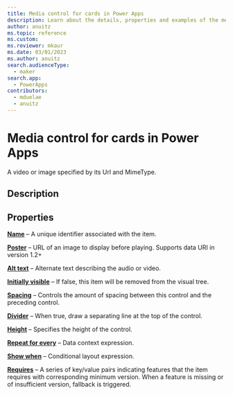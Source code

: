 ```yaml
---
title: Media control for cards in Power Apps
description: Learn about the details, properties and examples of the media control for cards in Power Apps.
author: anuitz
ms.topic: reference
ms.custom: 
ms.reviewer: mkaur
ms.date: 03/01/2023
ms.author: anuitz
search.audienceType:
  - maker
search.app:
  - PowerApps
contributors:
  - mduelae
  - anuitz
---
```


# Media control for cards in Power Apps

A video or image specified by its Url and MimeType.


## Description


## Properties

**[Name](../control-reference.md#n)** – A unique identifier associated with the item.

**[Poster](../control-reference.md#p)** – URL of an image to display before playing. Supports data URI in version 1.2+

**[Alt text](../control-reference.md#a)** – Alternate text describing the audio or video.

**[Initially visible](../control-reference.md#i)** – If false, this item will be removed from the visual tree.

**[Spacing](../control-reference.md#s)** – Controls the amount of spacing between this control and the preceding control.

**[Divider](../control-reference.md#d)** – When true, draw a separating line at the top of the control.

**[Height](../control-reference.md#h)** – Specifies the height of the control.

**[Repeat for every](../control-reference.md#r)** – Data context expression.

**[Show when](../control-reference.md#s)** – Conditional layout expression.

**[Requires](../control-reference.md#r)** – A series of key/value pairs indicating features that the item requires with corresponding minimum version. When a feature is missing or of insufficient version, fallback is triggered.



